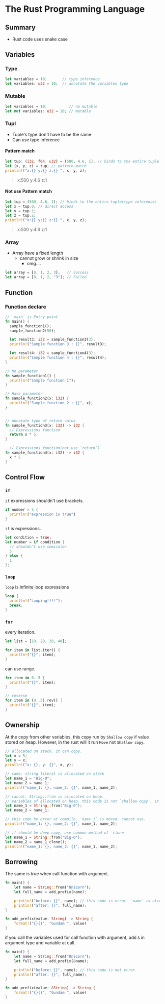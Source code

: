 # The Rust Programming Language

## Summary

* Rust code uses snake case


## Variables

### Type

```rust
let variables = 10;       // type inference
let variables: u32 = 10;  // annotate the variables type

```

### Mutable

```rust
let variables = 10;          // no mutable
let mut variables: u32 = 10; // mutable
```

### Tupl

* Tuple's type don't have to be the same
* Can use type inference

#### Pattern match

```rust
let tup: (i32, f64, u32) = (500, 4.6, 1); // binds to the entire tuple
let (x, y, z) = tup; // pattern match
println!("x:{} y:{} z:{} ", x, y, z);
```

> x:500 y:4.6 z:1

#### Not use Pattern match

```rust
let tup = (500, 4.6, 1); // binds to the entire tuple(type inference)
let x = tup.0; // direct access
let y = tup.1;
let z = tup.2;
println!("x:{} y:{} z:{} ", x, y, z);
```

> x:500 y:4.6 z:1

### Array

* Array have a fixed length
  * cannot grow or shrink in size
    * omg....

``` rust
let array = [0, 1, 2, 3];   // Success
let array = [0, 1, 2, "3"]; // Failed
```

## Function

### Function declare

```rust
// `main` is Entry point
fn main() {
  sample_function1();
  sample_function2(50);

  let result3: i32 = sample_function3(3);
  println!("Sample function 3 : {}", result3);

  let result4: i32 = sample_function4(3);
  println!("Sample function 4 : {}", result4);
}

// No parameter
fn sample_function1() {
  println!("Sample function 1");
}

// Have parameter
fn sample_function2(x: i32) {
  println!("Sample function 2 : {}", x);
}


// Annotate type of return value
fn sample_function3(x: i32) -> i32 {
  // Expressions function
  return x * 5;
}

  // Expressions function(not use `return`)
fn sample_function4(x: i32) -> i32 {
  x * 5
}
```

## Control Flow

### `if`

`if` expressions shouldn't use brackets.

```rust
if number > 5 {
  println!("expression is true")
}
```

`if` is expressions.

```rust
let condition = true;
let number = if condition {
  // shouldn't use semicolon
  5
} else {
  1
};
```

### `loop`

`loop` is infinite loop expressions

```rust
loop {
  println!("Looping!!!!");
  break;
}
```

### `for`

every iteration.

```rust
let list = [10, 20, 30, 40];

for item in list.iter() {
  println!("{}", item);
}
```

can use range.

```rust
for item in 0..5 {
  println!("{}", item);
}

// reverse
for item in (0..5).rev() {
  println!("{}", item);
}
```

## Ownership

At the copy from other variables, this copy run by `Shallow copy` if value stored on heap.
However, in the rust will it run `Move` not `Shallow copy`.

```rust
// allocated on stack. it can copy.
let x = 5;
let y = x;
println!("x: {}, y: {}", x, y);

// same. string literal is allocated on stack
let name_1 = "Big-O";
let name_2 = name_1;
println!("name_1: {}, name_2: {}", name_1, name_2);

// cannot. String::from is allocated on heap.
// variables of allocated on heap. this code is not `shallow copy`, it's the move.
let name_1 = String::from("Big-O");
let name_2 = name_1;

// this code be error at compile. `name_1` is moved. cannot use.
println!("name_1: {}, name_2: {}", name_1, name_2);

// if should be deep copy, use common method of `clone`
let name_1 = String::from("Big-O");
let name_2 = name_1.clone();
println!("name_1: {}, name_2: {}", name_1, name_2);
```

## Borrowing

The same is true when call function with argument.

```rust
fn main() {
    let name = String::from("Unicorn");
    let full_name = add_prefix(name);

    println!("before: {}", name); // this code is error. `name` is already moved.
    println!("after: {}", full_name);
}

fn add_prefix(value: String) -> String {
    format!("{}{}", "Gundam ", value)
}
```

if you call the variables used for call function with argument, add `&` in argument type and variable at call.

```rust
fn main() {
    let name = String::from("Unicorn");
    let full_name = add_prefix(&name);

    println!("before: {}", name); // this code is not error.
    println!("after: {}", full_name);
}

fn add_prefix(value: &String) -> String {
    format!("{}{}", "Gundam ", value)
}
```